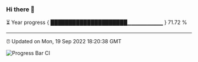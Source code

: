 ### Hi there 👋

⏳ Year progress { █████████████████████▁▁▁▁▁▁▁▁▁ } 71.72 %

---

⏰ Updated on Mon, 19 Sep 2022 18:20:38 GMT

![Progress Bar CI](https://github.com/liununu/liununu/workflows/Progress%20Bar%20CI/badge.svg)
